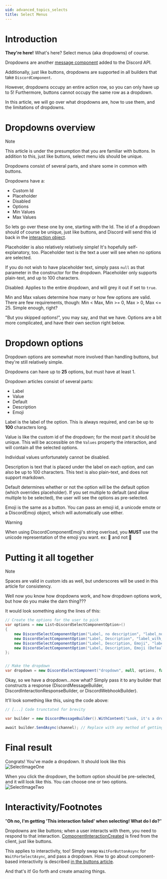 ```yaml
---
uid: advanced_topics_selects
title: Select Menus
---
```

# Introduction
**They're here!** What's here? Select menus (aka dropdowns) of course.

Dropdowns are another [message component](https://discord.dev/interactions/message-components) added to the Discord API.

Additionally, just like buttons, dropdowns are supported in all builders that take `DiscordComponent`.

However, dropdowns occupy an entire action row, so you can only have up to 5! Furthermore, buttons cannot occupy the same row as a dropdown.

In this article, we will go over what dropdowns are, how to use them, and the limitations of dropdowns.


# Dropdowns overview

> [!NOTE]
> This article is under the presumption that you are familiar with buttons.
> In addition to this, just like buttons, select menu ids should be unique.


Dropdowns consist of several parts, and share some in common with buttons.

Dropdowns have a:

- Custom Id
- Placeholder
- Disabled
- Options
- Min Values
- Max Values

So lets go over these one by one, starting with the Id. The id of a dropdown should of course be unique, just like buttons, and Discord will send this id back in the [interaction object](https://discord.dev/interactions/slash-commands#interaction).

Placeholder is also relatively relatively simple! It's hopefully self-explanatory, too. Placeholder text is the text a user will see when no options are selected.

If you do not wish to have placeholder text, simply pass `null` as that parameter in the constructor for the dropdown. Placeholder only supports plain-text, and up to 100 characters.

Disabled: Applies to the entire dropdown, and will grey it out if set to `true`.

Min and Max values determine how many or how few options are valid. There are few requirements, though: Min < Max, Min >= 0, Max > 0, Max <= 25. Simple enough, right?

"But you skipped options!", you may say, and that we have. Options are a bit more complicated, and have their own section right below.


# Dropdown options

Dropdown options are somewhat more involved than handling buttons, but they're still relatively simple.

Dropdowns can have up to **25** options, but must have at least 1.

Dropdown articles consist of several parts:

- Label
- Value
- Default
- Description
- Emoji

Label is the label of the option. This is always required, and can be up to **100** characters long.

Value is like the custom id of the dropdown; for the most part it should be unique. This will be accessible on the `Values` property the interaction, and will contain all the selected options.

Individual values unfortunately cannot be disabled.

Description is text that is placed under the label on each option, and can also be up to 100 characters. This text is also plain-text, and does not support markdown.

Default determines whether or not the option will be the default option (which overrides placeholder). If you set multiple to default (and allow multiple to be selected), the user will see the options as pre-selected.

Emoji is the same as a button. You can pass an emoji id, a unicode emote or a DiscordEmoji object, which will automatically use either.

> [!WARNING]
> When using DiscordComponentEmoji's string overload, you **MUST** use the unicode representation of the emoji you want.
> ex: 👋 and not :wave:

# Putting it all together

> [!NOTE]
> Spaces are valid in custom ids as well, but underscores will be used in this article for consistency.

Well now you know how dropdowns work, and how dropdown options work, but how do you make the darn thing???

It would look something along the lines of this:

```cs
// Create the options for the user to pick
var options = new List<DiscordSelectComponentOption>()
{
    new DiscordSelectComponentOption("Label, no description", "label_no_desc"),
    new DiscordSelectComponentOption("Label, Description", "label_with_desc", "This is a description!"),
    new DiscordSelectComponentOption("Label, Description, Emoji", "label_with_desc_emoji", "This is a description!", emoji: new DiscordComponentEmoji(854260064906117121)),
    new DiscordSelectComponentOption("Label, Description, Emoji (Default)", "label_with_desc_emoji_default", "This is a description!", isDefault: true, new DiscordComponentEmoji(854260064906117121))
};


// Make the dropdown
var dropdown = new DiscordSelectComponent("dropdown", null, options, false, 1, 2);
```

Okay, so we have a dropdown...now what? Simply pass it to any builder that constructs a response (DiscordMessageBuilder, DiscordInteractionResponseBuilder, or DiscordWebhookBuilder).

It'll look something like this, using the code above:

```cs
// [...] Code trunctated for brevity

var builder = new DiscordMessageBuilder().WithContent("Look, it's a dropdown!").AddComponents(dropdown);

await builder.SendAsync(channel); // Replace with any method of getting a channel. //
```

# Final result

Congrats! You've made a dropdown. It should look like this ![SelectImageOne](/images/advanced_topics_selects_01.png)

When you click the dropdown, the bottom option should be pre-selected, and it will look like this. You can choose one or two options. ![SelectImageTwo](/images/advanced_topics_selects_02.png)


# Interactivity/Footnotes

"**Oh no, I'm getting 'This interaction failed' when selecting! What do I do?**"

Dropdowns are like buttons; when a user interacts with them, you need to respond to that interaction. [ComponentInteractionCreated](xref:DSharpPlus.DiscordClient#ComponentInteractionCreated) is fired from the client, just like buttons.

This applies to interactivity, too! Simply swap `WaitForButtonAsync` for `WaitForSelectAsync`, and pass a dropdown. How to go about component-based interactivity is described [in the buttons article](xref:advanced_topics_buttons).

And that's it! Go forth and create amazing things.